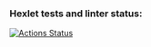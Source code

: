 ### Hexlet tests and linter status:
[![Actions Status](https://github.com/Snuskin/layout-designer-project-lvl1/workflows/hexlet-check/badge.svg)](https://github.com/Snuskin/layout-designer-project-lvl1/actions)